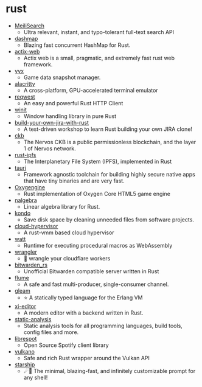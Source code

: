 # rust
- [MeiliSearch](https://github.com/meilisearch/MeiliSearch)
  - Ultra relevant, instant, and typo-tolerant full-text search API
- [dashmap](https://github.com/xacrimon/dashmap)
  - Blazing fast concurrent HashMap for Rust.
- [actix-web](https://github.com/actix/actix-web)
  - Actix web is a small, pragmatic, and extremely fast rust web framework.
- [yyx](https://github.com/OnmyojiX/yyx)
  - Game data snapshot manager.
- [alacritty](https://github.com/alacritty/alacritty)
  - A cross-platform, GPU-accelerated terminal emulator
- [reqwest](https://github.com/seanmonstar/reqwest)
  - An easy and powerful Rust HTTP Client
- [winit](https://github.com/rust-windowing/winit)
  - Window handling library in pure Rust
- [build-your-own-jira-with-rust](https://github.com/LukeMathWalker/build-your-own-jira-with-rust)
  - A test-driven workshop to learn Rust building your own JIRA clone!
- [ckb](https://github.com/nervosnetwork/ckb)
  - The Nervos CKB is a public permissionless blockchain, and the layer 1 of Nervos network.
- [rust-ipfs](https://github.com/ipfs-rust/rust-ipfs)
  - The Interplanetary File System (IPFS), implemented in Rust
- [tauri](https://github.com/tauri-apps/tauri)
  - Framework agnostic toolchain for building highly secure native apps that have tiny binaries and are very fast.
- [Oxygengine](https://github.com/PsichiX/Oxygengine)
  - Rust implementation of Oxygen Core HTML5 game engine
- [nalgebra](https://github.com/rustsim/nalgebra)
  - Linear algebra library for Rust.
- [kondo](https://github.com/tbillington/kondo)
  - Save disk space by cleaning unneeded files from software projects.
- [cloud-hypervisor](https://github.com/cloud-hypervisor/cloud-hypervisor)
  - A rust-vmm based cloud hypervisor
- [watt](https://github.com/dtolnay/watt)
  - Runtime for executing procedural macros as WebAssembly
- [wrangler](https://github.com/cloudflare/wrangler)
  - 🤠 wrangle your cloudflare workers
- [bitwarden_rs](https://github.com/dani-garcia/bitwarden_rs)
  - Unofficial Bitwarden compatible server written in Rust
- [flume](https://github.com/zesterer/flume)
  - A safe and fast multi-producer, single-consumer channel.
- [gleam](https://github.com/gleam-lang/gleam)
  - ⭐️ A statically typed language for the Erlang VM
- [xi-editor](https://github.com/xi-editor/xi-editor)
  - A modern editor with a backend written in Rust.
- [static-analysis](https://github.com/analysis-tools-dev/static-analysis)
  - Static analysis tools for all programming languages, build tools, config files and more.
- [librespot](https://github.com/librespot-org/librespot)
  - Open Source Spotify client library
- [vulkano](https://github.com/vulkano-rs/vulkano)
  - Safe and rich Rust wrapper around the Vulkan API
- [starship](https://github.com/starship/starship)
  - ☄🌌️ The minimal, blazing-fast, and infinitely customizable prompt for any shell!
